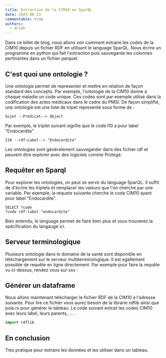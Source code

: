 ```yaml
---
title: Extraction de la CIM10 en SparQL
date: 2025-06-23
commentable: true
authors:
  - dridk
---
```


Dans ce billet de blog, nous allons voir comment extraire les codes de la CIM10 depuis un 
fichier RDF en utilisant le language SparQL. Nous écrire un programme en python qui fait l'extraction puis sauvegarde les colonnes pertinantes dans un fichier parquet.


## C'est quoi une ontologie ? 

Une ontologie permet de representer et mettre en relation de façon standard des concepts.
Par exemple, l'ontologie de la CIM10 donne à chaque maladie un code unique. Ces codes sont par exemple utilisé dans la codification des actes médicaux dans le cadre du PMSI.
De façon simplifié, une ontologie est une liste de tripet representé sous forme de : 

```
Sujet --Prédicat--> Object
```

Par exemple, le triplet suivant signfie que le code I10 a pour label "Endocardite"

```
I10 --rdf:Label--> "Endocardite"
```


Les ontologies sont généralement sauvegarder dans des fichier rdf et peuvent être explorer 
avec des logiciels comme Protegé. 


## Requêter en Sparql 

Pour explorer les ontologies, on peut se servir du language SparQL. Il suffit de d'écrire les triplets et remplacer les valeurs que l'on cherche par une variable. 
Par exemple, la requete suivante cherche le code CIM10 ayant pour label "Endocardite".

```sparql
SELECT ?code 
?code rdf:label "endocardite"

```

Bien entendu, le language permet de faire bien plus et vous trouverez la spécification du langauge ici. 


## Serveur terminologique 

Plusieurs ontologie dans le domaine de la santé sont disponible en téléchargement sur le serveur multiterminologique. Il est egallement possible de requête en ligne directement. 
Par exemple pour faire la requête vu ci-dessus, rendez vous sur xxx : 




## Générer un dataframe 

Nous allons maintenant télécharger le fichier RDF de la CIM10 à l'adresse suivante. 
Pour lire ce fichier vous aurez besoin de la librarie rdflib ainsi que pola.rs pour générer le tableau. 
Le code suivant extrait les codes CIM10 avec leurs label, leurs parents, ...  . 


```python
import rdflib

```


## En conclusion 

Très pratique pour extraire les données et les utiliser dans un tableau.











